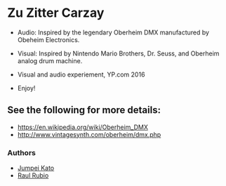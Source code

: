 # Zu Zitter Carzay

* Audio: Inspired by the legendary Oberheim DMX manufactured by Obeheim Electronics.

* Visual: Inspired by Nintendo Mario Brothers, Dr. Seuss, and Oberheim analog drum machine.

* Visual and audio experiement, YP.com 2016

* Enjoy!

## See the following for more details:

* https://en.wikipedia.org/wiki/Oberheim_DMX
* http://www.vintagesynth.com/oberheim/dmx.php

### Authors
* [Jumpei Kato](https://github.com/katomonster)
* [Raul Rubio](https://github.com/roller8)
